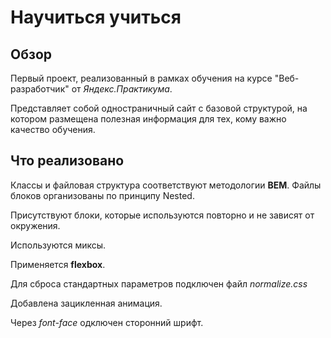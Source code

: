 # Научиться учиться

## Обзор

Первый проект, реализованный в рамках обучения на курсе "Веб-разработчик" от _Яндекс.Практикума_.

Представляет собой одностраничный сайт с базовой структурой, на котором размещена полезная информация для тех, кому важно качество обучения.

## Что реализовано

Классы и файловая структура соответствуют методологии **BEM**. Файлы блоков организованы по принципу Nested.

Присутствуют блоки, которые используются повторно и не зависят от окружения.

Используются миксы.

Применяется **flexbox**.

Для сброса стандартных параметров подключен файл _normalize.css_

Добавлена зацикленная анимация.

Через _font-face_ одключен сторонний шрифт.
